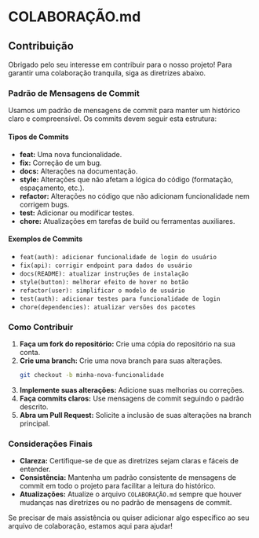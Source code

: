 
# COLABORAÇÃO.md

## Contribuição

Obrigado pelo seu interesse em contribuir para o nosso projeto! Para garantir uma colaboração tranquila, siga as diretrizes abaixo.

### Padrão de Mensagens de Commit

Usamos um padrão de mensagens de commit para manter um histórico claro e compreensível. Os commits devem seguir esta estrutura:

#### Tipos de Commits

- **feat:** Uma nova funcionalidade.
- **fix:** Correção de um bug.
- **docs:** Alterações na documentação.
- **style:** Alterações que não afetam a lógica do código (formatação, espaçamento, etc.).
- **refactor:** Alterações no código que não adicionam funcionalidade nem corrigem bugs.
- **test:** Adicionar ou modificar testes.
- **chore:** Atualizações em tarefas de build ou ferramentas auxiliares.

#### Exemplos de Commits

- `feat(auth): adicionar funcionalidade de login do usuário`
- `fix(api): corrigir endpoint para dados do usuário`
- `docs(README): atualizar instruções de instalação`
- `style(button): melhorar efeito de hover no botão`
- `refactor(user): simplificar o modelo de usuário`
- `test(auth): adicionar testes para funcionalidade de login`
- `chore(dependencies): atualizar versões dos pacotes`

### Como Contribuir

1. **Faça um fork do repositório:** Crie uma cópia do repositório na sua conta.
2. **Crie uma branch:** Crie uma nova branch para suas alterações.
   ```bash
   git checkout -b minha-nova-funcionalidade
   ```
3. **Implemente suas alterações:** Adicione suas melhorias ou correções.
4. **Faça commits claros:** Use mensagens de commit seguindo o padrão descrito.
5. **Abra um Pull Request:** Solicite a inclusão de suas alterações na branch principal.

### Considerações Finais

- **Clareza:** Certifique-se de que as diretrizes sejam claras e fáceis de entender.
- **Consistência:** Mantenha um padrão consistente de mensagens de commit em todo o projeto para facilitar a leitura do histórico.
- **Atualizações:** Atualize o arquivo `COLABORAÇÃO.md` sempre que houver mudanças nas diretrizes ou no padrão de mensagens de commit.

Se precisar de mais assistência ou quiser adicionar algo específico ao seu arquivo de colaboração, estamos aqui para ajudar!
